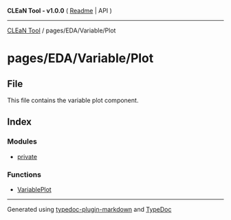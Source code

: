 **CLEaN Tool - v1.0.0** ( [Readme](../../../../README.md) \| API )

***

[CLEaN Tool](../../../../modules.md) / pages/EDA/Variable/Plot

# pages/EDA/Variable/Plot

## File

This file contains the variable plot component.

## Index

### Modules

- [private](private/README.md)

### Functions

- [VariablePlot](functions/VariablePlot.md)

***

Generated using [typedoc-plugin-markdown](https://www.npmjs.com/package/typedoc-plugin-markdown) and [TypeDoc](https://typedoc.org/)
